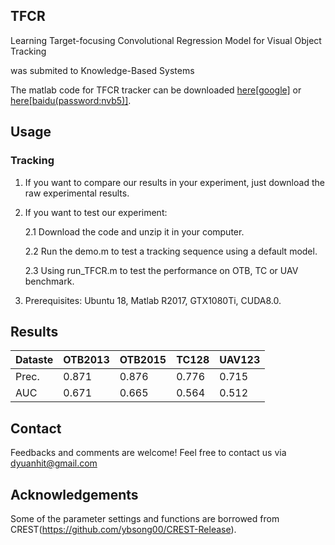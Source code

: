 ## TFCR
Learning Target-focusing Convolutional Regression Model for Visual Object Tracking

was submited to Knowledge-Based Systems

The matlab code for TFCR tracker can be downloaded [here[google]](https://drive.google.com/open?id=1DCou-KvSj9joI68KwynWGIzJ3XY-lr06) or [here[baidu(password:nvb5)]](https://pan.baidu.com/s/1YFGCGy1SM4kt5bhWRihGGw).

## Usage
### Tracking
1. If you want to compare our results in your experiment, just download the raw experimental results.
2. If you want to test our experiment:

   2.1 Download the code and unzip it in your computer.
   
   2.2 Run the demo.m to test a tracking sequence using a default model.
   
   2.3 Using run_TFCR.m to test the performance on OTB, TC or UAV benchmark.
3. Prerequisites: Ubuntu 18, Matlab R2017, GTX1080Ti, CUDA8.0.


## Results
| Dataste | OTB2013 | OTB2015 | TC128 | UAV123 |
| --------| --------| ------- | ------ | ----- | 
| Prec.   | 0.871   | 0.876   | 0.776  | 0.715 |
| AUC     | 0.671   | 0.665   | 0.564  | 0.512 | 


## Contact
Feedbacks and comments are welcome! Feel free to contact us via dyuanhit@gmail.com


## Acknowledgements
Some of the parameter settings and functions are borrowed from CREST(https://github.com/ybsong00/CREST-Release). 

